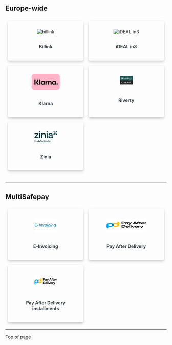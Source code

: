 ## Europe-wide

<div class="auto-grid">
  <div class="card-container">
    <a href="/docs/billink/" style="text-decoration: none;">
      <div>
        <img src="https://cdn.billink.nl/assets/lockup/svg/billink-logo-default.svg" alt="billink" style="margin: 10px; max-height: 30px;">
        <div class="container">
          <h4>Billink</h4>
        </div>
      </div>
    </a>
  </div>
  <div class="card-container">
    <a href="/docs/in3/" style="text-decoration: none;">
      <div>
        <img src="https://media.multisafepay.com/img/methods/svg/ideal.svg" alt="iDEAL in3" style="margin: 10px; max-height: 30px;">
        <div class="container">
          <h4>iDEAL in3</h4>
        </div>
      </div>
    </a>
  </div>
  <div class="card-container">
    <a href="/docs/klarna/" style="text-decoration: none;">
      <div>
        <img src="https://raw.githubusercontent.com/MultiSafepay/MultiSafepay-icons/master/methods/klarna.svg" alt="Klarna" style="margin: 10px; max-height: 50px;">
        <div class="container">
          <h4>Klarna</h4>
        </div>
      </div>
    </a>
  </div>
  <div class="card-container">
    <a href="/docs/riverty/" style="text-decoration: none;">
      <div>
        <img src="https://raw.githubusercontent.com/MultiSafepay/MultiSafepay-icons/master/methods/afterpay-riverty-transition-logo.svg" alt="Riverty" style="margin: 10px; max-height: 40px;">
        <div class="container">
          <h4>Riverty</h4>
        </div>
      </div>
    </a>
  </div>
  <div class="card-container">
    <a href="/docs/zinia/" style="text-decoration: none;">
      <div>
        <img src="https://raw.githubusercontent.com/MultiSafepay/MultiSafepay-icons/master/methods/zinia.svg" alt="Zinia" style="margin: 10px; max-height: 40px;">
        <div class="container">
          <h4>Zinia</h4>
        </div>
      </div>
    </a>
  </div>
</div>
<br>

***

## MultiSafepay

<div class="auto-grid">
    <div class="card-container">
        <a href="/docs/e-invoicing/" style="text-decoration: none;">
            <div>
                <img
                    src="https://raw.githubusercontent.com/MultiSafepay/MultiSafepay-icons/master/methods/e-invoicing.svg"
                    style="margin: 15px; max-height: 40px">
                <div class="container">
                    <h4><b>E-Invoicing</b></h4>
                </div>
            </div>
        </a>
    </div>
    <div class="card-container">
        <a href="/docs/pay-after-delivery/" style="text-decoration: none;">
            <div>
                <img
                    src="https://raw.githubusercontent.com/MultiSafepay/MultiSafepay-icons/master/methods/PAD-EN.svg"
                    width="125"
                    style="margin: 15px; max-height: 40px">
                <div class="container">
                    <h4><b>Pay After Delivery</b></h4>
                </div>
            </div>
        </a>
    </div>
    <div class="card-container">
        <a href="/docs/pay-after-delivery-installments/" style="text-decoration: none;">
            <div>
                <img
                    src="https://raw.githubusercontent.com/MultiSafepay/MultiSafepay-icons/master/methods/PAD-EN.svg"
                    style="margin:15px; max-height: 40px">
                <div class="container">
                    <h4><b>Pay After Delivery installments</b></h4>
                </div>
            </div>
        </a>
    </div>
</div>

<style>
h4 {
    color: #384248 !important;
    font-weight: 700 !important;
}

.auto-grid {
    --auto-grid-min-size: 175px;
    display: grid;
    grid-template-columns: repeat(auto-fill, minmax(var(--auto-grid-min-size), 1fr));
}

.card-container {
    /* this adds the "card" effect */
    box-shadow: 0 4px 8px 0 rgba(0, 0, 0, 0.2);
    padding: 16px;
    text-align: center;
    border-radius: 5px;
    margin: 8px;
}

.card-container:hover {
    box-shadow: 0 8px 16px 0 rgb(0 0 0 / 20%);
    transform: translateY(-0.2rem);
    transition: all 0.2s;
    cursor: pointer;
}

.card-container h4 {
    pointer-events: none;
}

.card-container img {
    pointer-events: none;
}
</style>

***

[Top of page](#)